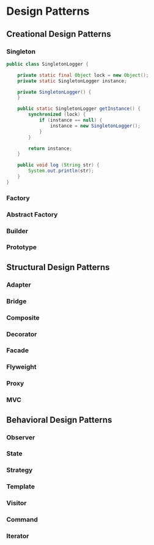 # Design Patterns

## Creational Design Patterns

### Singleton

```java
public class SingletonLogger {

	private static final Object lock = new Object();
	private static SingletonLogger instance;

	private SingletonLogger() {
	}

	public static SingletonLogger getInstance() {
		synchronized (lock) {
			if (instance == null) {
				instance = new SingletonLogger();
			}
		}

		return instance;
	}

	public void log (String str) {
		System.out.println(str);
	}
}
```
### Factory
### Abstract Factory
### Builder
### Prototype

## Structural Design Patterns

### Adapter
### Bridge
### Composite
### Decorator
### Facade
### Flyweight
### Proxy
### MVC

## Behavioral Design Patterns
### Observer
### State
### Strategy
### Template
### Visitor
### Command
### Iterator
